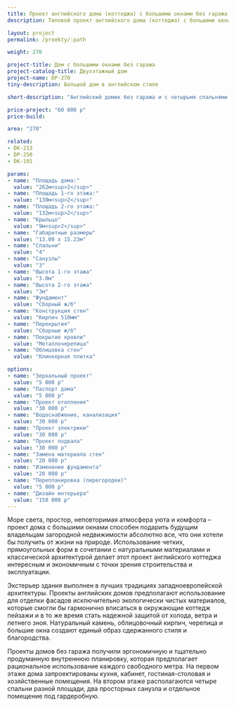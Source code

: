 ```yaml
---
title: Проект английского дома (коттеджа) с большими окнами без гаража
description: Типовой проект английского дома (коттеджа) с большими окнами и без гаража, из кирпича, газобетона или пеноблоков. Площадь&#58; 270 м.кв.

layout: project
permalink: /proekty/:path

weight: 270

project-title: Дом с большими окнами без гаража
project-catalog-title: Двухэтажный дом
project-name: DP-270
tiny-description: Большой дом в английском стиле

short-description: "Английский домик без гаража и с четырьмя спальнями имеет прямоугольную планировку, что позволяет создать максимально рациональные пространства. Кирпичные стены будут хранить тепло в холодное время года, а окна, выходящие на все стороны, создадут естественную вентиляцию целого дома. Большие окна обеспечат необходимый уровень инсоляции в течение всего года, что важно для вашего здоровья. Просторная гостиная-столовая пространственно разделена на три зоны, в которых можно собирать большую дружную компанию на ужин, отдыхать и веселиться."

price-project: "60 000 р"
price-build:

area: "270"

related:
- DK-213
- DP-250
- DK-191

params:
- name: "Площадь дома:"
  value: "262м<sup>2</sup>"
- name: "Площадь 1-го этажа:"
  value: "130м<sup>2</sup>"
- name: "Площадь 2-го этажа:"
  value: "132м<sup>2</sup>"
- name: "Крыльцо"
  value: "9м<sup>2</sup>"
- name: "Габаритные размеры"
  value: "13.00 x 15.23м"
- name: "Спальни"
  value: "4"
- name: "Санузлы"
  value: "3"
- name: "Высота 1-го этажа"
  value: "3.0м"
- name: "Высота 2-го этажа"
  value: "3м"
- name: "Фундамент"
  value: "Сборный ж/б"
- name: "Конструкция стен"
  value: "Кирпич 510мм"
- name: "Перекрытия"
  value: "Сборные ж/б"
- name: "Покрытие кровли"
  value: "Металлочерепица"
- name: "Облицовка стен"
  value: "Клинкерная плитка"

options:
- name: "Зеркальный проект"
  value: "5 000 р"
- name: "Паспорт дома"
  value: "5 000 р"
- name: "Проект отопления"
  value: "30 000 р"
- name: "Водоснабжение, канализация"
  value: "30 000 р"
- name: "Проект электрики"
  value: "30 000 р"
- name: "Проект подвала"
  value: "30 000 р"
- name: "Замена материала стен"
  value: "20 000 р"
- name: "Изменение фундамента"
  value: "20 000 р"
- name: "Перепланировка (перегородки)"
  value: "5 000 р"
- name: "Дизайн интерьера"
  value: "150 000 р"
---
```

Море света, простор, неповторимая атмосфера уюта и комфорта – проект дома с большими окнами способен подарить будущим владельцам загородной недвижимости абсолютно все, что они хотели бы получить от жизни на природе. Использование четких, прямоугольных форм в сочетании с натуральными материалами и классической архитектурой делает этот проект английского коттеджа интересным и экономичным с точки зрения строительства и эксплуатации.

Экстерьер здания выполнен в лучших традициях западноевропейской архитектуры. Проекты английских домов предполагают использование для отделки фасадов исключительно экологически чистых материалов, которые смогли бы гармонично вписаться в окружающие коттедж пейзажи и в то же время стать надежной защитой от холода, ветра и летнего зноя. Натуральный камень, облицовочный кирпич, черепица и большие окна создают единый образ сдержанного стиля и благородства.

Проекты домов без гаража получили эргономичную и тщательно продуманную внутреннюю планировку, которая предполагает рациональное использование каждого свободного метра. На первом этаже дома запроектированы кухня, кабинет, гостиная-столовая и хозяйственные помещения. На втором этаже располагаются четыре спальни разной площади, два просторных санузла и отдельное помещение под гардеробную.